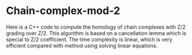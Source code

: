 # Chain-complex-mod-2

Here is a C++ code to compute the homology of chain complexes with Z/2 grading over Z/2. This algorithm is based on 
a cancellation lemma which is special to Z/2 coefficient. The time complexity is linear, which is very efficient compared with 
method using solving linear equations. 

